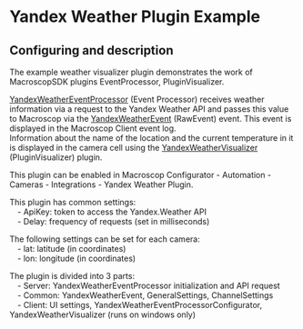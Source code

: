 # Yandex Weather Plugin Example

## Configuring and description

The example weather visualizer plugin demonstrates the work of MacroscopSDK plugins EventProcessor, PluginVisualizer. 

[YandexWeatherEventProcessor](/Plugins/IntegrationPluginExamples/YandexWeatherPluginExample/YandexWeatherPluginExample.Server/YandexWeatherEventProcessor.cs) (Event Processor) receives weather information via a request to the Yandex Weather API and passes this value to Macroscop via the [YandexWeatherEvent](/Plugins/IntegrationPluginExamples/YandexWeatherPluginExample/YandexWeatherPluginExample.Common/Events/YandexWeatherEvent.cs) (RawEvent) event. This event is displayed in the Macroscop Client event log.<br>
Information about the name of the location and the current temperature in it is displayed in the camera cell using the [YandexWeatherVisualizer](/Plugins/IntegrationPluginExamples/YandexWeatherPluginExample/YandexWeatherPluginExample.Client/YandexWeatherVisualizer.cs) (PluginVisualizer) plugin.

This plugin can be enabled in Macroscop Configurator - Automation - Cameras - Integrations - Yandex Weather Plugin.

This plugin has common settings:<br>
&emsp;- ApiKey: token to access the Yandex.Weather API<br>
&emsp;- Delay: frequency of requests (set in milliseconds)

The following settings can be set for each camera:<br>
&emsp;- lat: latitude (in coordinates)<br>
&emsp;- lon: longitude (in coordinates)

The plugin is divided into 3 parts:<br>
&emsp;- Server: YandexWeatherEventProcessor initialization and API request<br>
&emsp;- Common: YandexWeatherEvent, GeneralSettings, ChannelSettings<br>
&emsp;- Client: UI settings, YandexWeatherEventProcessorConfigurator, YandexWeatherVisualizer (runs on windows only)